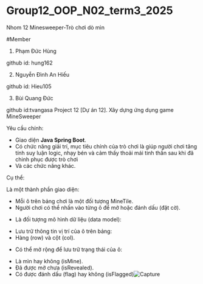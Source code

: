 # Group12_OOP_N02_term3_2025
Nhom 12
Minesweeper-Trò chơi dò mìn
   
   #Member
 1. Phạm Đức Hùng

github id: hung162
 
 2. Nguyễn Đình An Hiếu
 
 github id: Hieu105

 3. Bùi Quang Đức

github id:tvangasa
Project 12 [Dự án 12]. Xây dựng ứng dụng game MineSweeper

Yêu cầu chính:

- Giao diện <b>Java Spring Boot</b>.
- Có chức năng giải trí, mục tiêu chính của trò chơi là giúp người chơi tăng tính suy luận logic, nhạy
bén và cảm thấy thoải mái tinh thần sau khi đã chinh phục được trò chơi
- Và các chức năng khác.


Cụ thể:

Là một thành phần giao diện:
+ Mỗi ô trên bảng chơi là một đối tượng MineTile.
+ Người chơi có thể nhấn vào từng ô để mở hoặc đánh dấu (đặt cờ).
- Là đối tượng mô hình dữ liệu (data model):
+ Lưu trữ thông tin vị trí của ô trên bảng:
+ Hàng (row) và cột (col).
- Có thể mở rộng để lưu trữ trạng thái của ô:
+ Là mìn hay không (isMine).
+ Đã được mở chưa (isRevealed).
+ Có được đánh dấu (flag) hay không (isFlagged)![Capture](https://github.com/user-attachments/assets/7d1c268b-7a71-4821-b9f5-4b6a59e7b36c)

